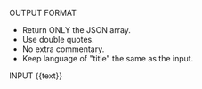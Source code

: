 OUTPUT FORMAT
- Return ONLY the JSON array.
- Use double quotes.
- No extra commentary.
- Keep language of "title" the same as the input.

INPUT
{{text}}
